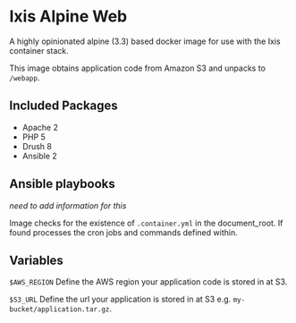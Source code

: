 # Ixis Alpine Web

A highly opinionated alpine (3.3) based docker image for use with the Ixis container stack.

This image obtains application code from Amazon S3 and unpacks to `/webapp`.

## Included Packages

* Apache 2
* PHP 5
* Drush 8
* Ansible 2

## Ansible playbooks

*need to add information for this*

Image checks for the existence of `.container.yml` in the document_root.  If found processes the cron jobs and commands defined within.

## Variables

`$AWS_REGION` Define the AWS region your application code is stored in at S3.

`$S3_URL` Define the url your application is stored in at S3 e.g. `my-bucket/application.tar.gz`.
